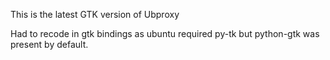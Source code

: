 This is the latest GTK version of Ubproxy

Had to recode in gtk bindings as ubuntu required py-tk but python-gtk was present by default.



